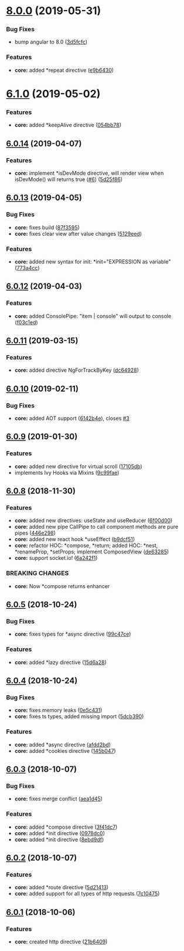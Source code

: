 # [8.0.0](https://github.com/ngxf/platform/compare/v6.1.0...v8.0.0) (2019-05-31)


### Bug Fixes

* bump angular to 8.0 ([3d5fcfc](https://github.com/ngxf/platform/commit/3d5fcfc))


### Features

* **core:** added *repeat directive ([e9b6430](https://github.com/ngxf/platform/commit/e9b6430))



# [6.1.0](https://github.com/ngxf/platform/compare/v6.0.15...v6.1.0) (2019-05-02)


### Features

* **core:** added *keepAlive directive ([054bb78](https://github.com/ngxf/platform/commit/054bb78))



## [6.0.14](https://github.com/ngxf/platform/compare/v6.0.13...v6.0.14) (2019-04-07)


### Features

* **core:** implement *isDevMode directive, will render view when isDevMode() will returns true ([#6](https://github.com/ngxf/platform/issues/6)) ([5d25f86](https://github.com/ngxf/platform/commit/5d25f86))



## [6.0.13](https://github.com/ngxf/platform/compare/v6.0.12...v6.0.13) (2019-04-05)


### Bug Fixes

* **core:** fixes build ([87f3595](https://github.com/ngxf/platform/commit/87f3595))
* **core:** fixes clear view after value changes ([5129eed](https://github.com/ngxf/platform/commit/5129eed))


### Features

* **core:** added new syntax for init: *init="EXPRESSION as variable" ([773a4cc](https://github.com/ngxf/platform/commit/773a4cc))



## [6.0.12](https://github.com/ngxf/platform/compare/v6.0.11...v6.0.12) (2019-04-03)


### Features

* **core:** added ConsolePipe: "item | console" will output to console ([f03c1ed](https://github.com/ngxf/platform/commit/f03c1ed))



## [6.0.11](https://github.com/ngxf/platform/compare/v6.0.10...v6.0.11) (2019-03-15)


### Features

* **core:** added directive NgForTrackByKey ([dc64928](https://github.com/ngxf/platform/commit/dc64928))



## [6.0.10](https://github.com/ngxf/platform/compare/v6.0.9...v6.0.10) (2019-02-11)


### Bug Fixes

* **core:** added AOT support ([6142b4e](https://github.com/ngxf/platform/commit/6142b4e)), closes [#3](https://github.com/ngxf/platform/issues/3)



## [6.0.9](https://github.com/ngxf/platform/compare/v6.0.8...v6.0.9) (2019-01-30)


### Features

* **core:** added new directive for virtual scroll ([17105db](https://github.com/ngxf/platform/commit/17105db))
* implements Ivy Hooks via Mixins ([9c99fae](https://github.com/ngxf/platform/commit/9c99fae))



## [6.0.8](https://github.com/ngxf/platform/compare/v6.0.5...v6.0.8) (2018-11-30)


### Features

* **core:** added new directives: useState and useReducer ([6f00d00](https://github.com/ngxf/platform/commit/6f00d00))
* **core:** added new pipe CallPipe to call component methods are pure pipes ([446e298](https://github.com/ngxf/platform/commit/446e298))
* **core:** added new react hook *useEffect ([b9dcf51](https://github.com/ngxf/platform/commit/b9dcf51))
* **core:** refactor HOC: *compose, *return; added HOC: *nest, *renameProp, *setProps; implement ComposedView<C> ([de63285](https://github.com/ngxf/platform/commit/de63285))
* **core:** support socket.io! ([6a242f1](https://github.com/ngxf/platform/commit/6a242f1))


### BREAKING CHANGES

* **core:** Now *compose returns enhancer



## [6.0.5](https://github.com/ngxf/platform/compare/v6.0.4...v6.0.5) (2018-10-24)


### Bug Fixes

* **core:** fixes types for *async directive ([99c47ce](https://github.com/ngxf/platform/commit/99c47ce))


### Features

* **core:** added *lazy directive ([15d6a28](https://github.com/ngxf/platform/commit/15d6a28))



## [6.0.4](https://github.com/ngxf/platform/compare/v6.0.3...v6.0.4) (2018-10-24)


### Bug Fixes

* **core:** fixes memory leaks ([0e5c431](https://github.com/ngxf/platform/commit/0e5c431))
* **core:** fixes ts types, added missing import ([5dcb390](https://github.com/ngxf/platform/commit/5dcb390))


### Features

* **core:** added *async directive ([afdd2bd](https://github.com/ngxf/platform/commit/afdd2bd))
* **core:** added *cookies directive ([145b047](https://github.com/ngxf/platform/commit/145b047))



## [6.0.3](https://github.com/ngxf/platform/compare/v6.0.2...v6.0.3) (2018-10-07)


### Bug Fixes

* **core:** fixes merge conflict ([aea1d45](https://github.com/ngxf/platform/commit/aea1d45))


### Features

* **core:** added *compose directive ([3f41dc7](https://github.com/ngxf/platform/commit/3f41dc7))
* **core:** added *init directive ([0978dc0](https://github.com/ngxf/platform/commit/0978dc0))
* **core:** added *init directive ([8ebd9df](https://github.com/ngxf/platform/commit/8ebd9df))



## [6.0.2](https://github.com/ngxf/platform/compare/v6.0.1...v6.0.2) (2018-10-07)


### Features

* **core:** added *route directive ([5d21413](https://github.com/ngxf/platform/commit/5d21413))
* **core:** added support for all types of http requests ([7c10475](https://github.com/ngxf/platform/commit/7c10475))



## [6.0.1](https://github.com/ngxf/platform/compare/21b6409...v6.0.1) (2018-10-06)


### Features

* **core:** created http directive ([21b6409](https://github.com/ngxf/platform/commit/21b6409))



